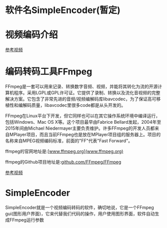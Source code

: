 # 软件名SimpleEncoder(暂定)
# 视频编码介绍
[参考视频](https://www.bilibili.com/video/BV19Y4113788)
# 编码转码工具FFmpeg

FFmpeg是一套可以用来记录、转换数字音频、视频，并能将其转化为流的开源计算机程序。采用LGPL或GPL许可证。它提供了录制、转换以及流化音视频的完整解决方案。它包含了非常先进的音频/视频编解码库libavcodec，为了保证高可移植性和编解码质量，libavcodec里很多code都是从头开发的。

FFmpeg在Linux平台下开发，但它同样也可以在其它操作系统环境中编译运行，包括Windows、Mac OS X等。这个项目最早由Fabrice Bellard发起，2004年至2015年间由Michael Niedermayer主要负责维护。许多FFmpeg的开发人员都来自MPlayer项目，而且当前FFmpeg也是放在MPlayer项目组的服务器上。项目的名称来自MPEG视频编码标准，前面的"FF"代表"Fast Forward"。

ffmpeg的官网地址是:[www.ffmpeg.org](www.ffmpeg.org)

ffmpeg的Github项目地址是:[github.com/FFmpeg/FFmpeg](github.com/FFmpeg/FFmpeg)

[参考视频](https://www.bilibili.com/video/BV1AT411J7cH/?spm_id_from=333.337.search-card.all.click)

# SimpleEncoder
SimpleEncoder就是一个视频编码转码的软件，确切地说，它是一个FFmpeg gui(图形用户界面)，它来代替我们代码的操作，用户使用图形界面，软件自动生成FFmpeg运行参数
